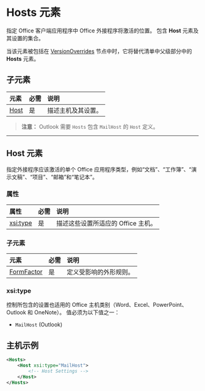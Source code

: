 ﻿# Hosts 元素

指定 Office 客户端应用程序中 Office 外接程序将激活的位置。 包含 **Host** 元素及其设置的集合。 

当该元素被包括在 [VersionOverrides](./versionoverrides.md) 节点中时，它将替代清单中父级部分中的 **Hosts** 元素。 

## 子元素

|  元素 |  必需  |  说明  |
|:-----|:-----|:-----|
|  [Host](#host)    |  是   |  描述主机及其设置。 |

> **注意：** Outlook 需要 `Hosts` 包含 `MailHost` 的 `Host` 定义。

---- 

## Host 元素
指定外接程序应该激活的单个 Office 应用程序类型，例如“文档”、“工作簿”、“演示文稿”、“项目”、“邮箱”和“笔记本”。

### 属性

|  属性  |  必需  |  说明  |
|:-----|:-----|:-----|
|  [xsi:type](#xsitype)  |  是  | 描述这些设置所适应的 Office 主机。|

### 子元素

|  元素 |  必需  |  说明  |
|:-----|:-----|:-----|
|  [FormFactor](./formfactor.md)    |  是   |  定义受影响的外形规则。 |


### xsi:type
控制所包含的设置也适用的 Office 主机类别（Word、Excel、PowerPoint、Outlook 和 OneNote）。 值必须为以下值之一：

- `MailHost` (Outlook)    


## 主机示例 
```xml
<Hosts>
    <Host xsi:type="MailHost">
        <!-- Host Settings -->
    </Host>
</Hosts>
```
